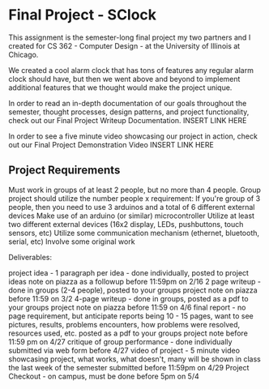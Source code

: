 # Final Project - SClock
This assignment is the semester-long final project my two partners and I created for CS 362 - Computer Design - at the University of Illinois at Chicago. 

We created a cool alarm clock that has tons of features any regular alarm clock should have, but then we went above and beyond to implement additional features that we thought would make the project unique. 

In order to read an in-depth documentation of our goals throughout the semester, thought processes, design patterns, and project functionality, check out our Final Project Writeup Documentation. 
INSERT LINK HERE

In order to see a five minute video showcasing our project in action, check out our Final Project Demonstration Video
INSERT LINK HERE

## Project Requirements
Must work in groups of at least 2 people, but no more than 4 people. Group project should utilize the number people x requirement: If you're group of 3 people, then you need to use 3 arduinos and a total of 6 different external devices
Make use of an arduino (or similar) microcontroller
Utilize at least two different external devices (16x2 display, LEDs, pushbuttons, touch sensors, etc)
Utilize some communication mechanism (ethernet, bluetooth, serial, etc)
Involve some original work 

Deliverables:

project idea - 1 paragraph per idea - done individually, posted to project ideas note on piazza as a followup before 11:59pm on 2/16
2 page writeup - done in groups (2-4 people), posted to your groups project note on piazza before 11:59 on 3/2
4-page writeup - done in groups, posted as a pdf to your groups project note on piazza before 11:59 on 4/6
final report - no page requirement, but anticipate reports being 10 - 15 pages, want to see pictures, results, problems encounters, how problems were resolved, resources used, etc. posted as a pdf to your groups project note before 11:59 pm on 4/27
critique of group performance - done individually submitted via web form before 4/27
video of project - 5 minute video showcasing project, what works, what doesn't, many will be shown in class the last week of the semester submitted before 11:59pm on 4/29
Project Checkout - on campus, must be done before 5pm on 5/4